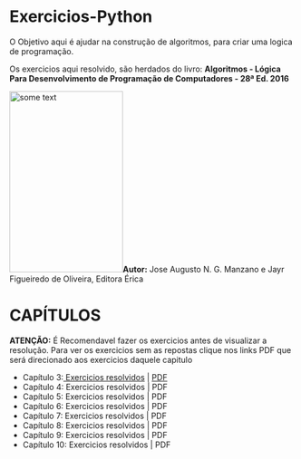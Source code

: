 # Exercicios-Python
O Objetivo aqui é ajudar na construção de algoritmos, para criar uma logica de programação.
<p>Os exercicios aqui resolvido, são herdados do livro: <b>Algoritmos - Lógica Para Desenvolvimento de Programação de Computadores - 28ª Ed. 2016</b></p>

<p><img src="https://lojasaraiva.vteximg.com.br/arquivos/ids/9163683/1007998232.jpg?v=637103449656470000" alt="some text" width=200 height=320><b>Autor:</b> Jose Augusto N. G. Manzano e Jayr Figueiredo de Oliveira, Editora Érica </p>
<p></p>
<h1> CAPÍTULOS </h1>
<p><b>ATENÇÃO:</b> É Recomendavel fazer os exercicios antes de visualizar a resolução. Para ver os exercicios sem as repostas clique nos links PDF que será direcionado aos exercicios daquele capitulo</p>
<ul>
        <li>Capítulo 3:<a href="https://github.com/EuCarlos/Exercicios-Python/tree/master/Capitulo%203"> Exercicios resolvidos</a> | <a href="https://github.com/EuCarlos/Exercicios-Python/blob/master/Capitulo%203/CAP%C3%8DTULO%203.pdf"> PDF</a></li>
        <li>Capítulo 4: Exercicios resolvidos</a> |  PDF</li>
        <li>Capítulo 5: Exercicios resolvidos</a> |  PDF</li>
        <li>Capítulo 6: Exercicios resolvidos</a> |  PDF</li>
        <li>Capítulo 7: Exercicios resolvidos</a> |  PDF</li>
        <li>Capítulo 8: Exercicios resolvidos</a> |  PDF</li>
        <li>Capítulo 9: Exercicios resolvidos</a> |  PDF</li>
        <li>Capítulo 10: Exercicios resolvidos</a> |  PDF</li>
</ul>
